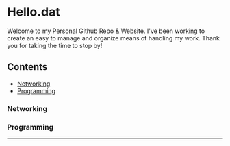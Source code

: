 # Hello.dat

Welcome to my Personal Github Repo & Website. I've been working to create an easy to manage and organize means of handling my work. Thank you for taking the time to stop by!

## Contents

* [Networking](./)
* [Programming](./)

### Networking

### Programming

---
